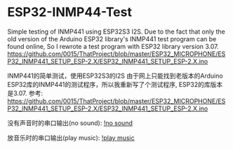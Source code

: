 # ESP32-INMP44-Test

Simple testing of INMP441 using ESP32S3 I2S.
Due to the fact that only the old version of the Arduino ESP32 library's INMP441 test program can be found online, So I rewrote a test program with ESP32 library version 3.07.
https://github.com/0015/ThatProject/blob/master/ESP32_MICROPHONE/ESP32_INMP441_SETUP_ESP-2.X/ESP32_INMP441_SETUP_ESP-2.X.ino 

INMP441的简单测试，使用ESP32S3的I2S
由于网上只能找到老版本的Arduino ESP32库的INMP441的测试程序，所以我重新写了个测试程序, ESP32的库版本是3.07.
参考: https://github.com/0015/ThatProject/blob/master/ESP32_MICROPHONE/ESP32_INMP441_SETUP_ESP-2.X/ESP32_INMP441_SETUP_ESP-2.X.ino

没有声音时的串口输出(no sound):
[!no sound](./no_sound.jpg)

放音乐时的串口输出(play music):
[!play music](./play_music.jpg)
